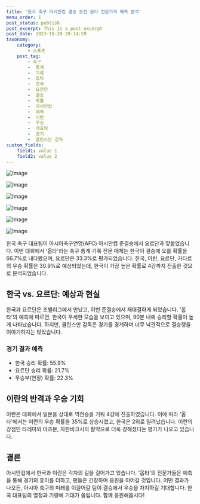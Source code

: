```yaml
---
title: '한국 축구 아시안컵 결승 도전 옵타 전문가의 예측 분석'
menu_order: 1
post_status: publish
post_excerpt: This is a post excerpt
post_date: 2023-10-20 20:14:59
taxonomy:
    category:
        - 스포츠
    post_tag:
        - 축구
        -  통계
        -  기록
        -  옵타
        -  한국
        -  요르단
        -  결승
        -  확률
        -  아시안컵
        -  예측
        -  이란
        -  우승
        -  대표팀
        -  경기
        -  클린스만 감독
custom_fields:
    field1: value 1
    field2: value 2
---
```


![Image](https://imgnews.pstatic.net/image/311/2024/02/06/0001689289_001_20240206184801354.jpg?type=w647)

![Image](https://imgnews.pstatic.net/image/311/2024/02/06/0001689289_002_20240206184801396.jpg?type=w647)

![Image](https://imgnews.pstatic.net/image/311/2024/02/06/0001689289_003_20240206184801455.jpg?type=w647)

![Image](https://imgnews.pstatic.net/image/311/2024/02/06/0001689289_004_20240206184801482.jpg?type=w647)

![Image](https://imgnews.pstatic.net/image/311/2024/02/06/0001689289_005_20240206184801514.jpg?type=w647)

![Image](https://imgnews.pstatic.net/image/311/2024/02/06/0001689289_006_20240206184801541.jpg?type=w647)


한국 축구 대표팀이 아시아축구연맹(AFC) 아시안컵 준결승에서 요르단과 맞붙었습니다. 이번 대회에서 '옵타'라는 축구 통계·기록 전문 매체는 한국이 결승에 오를 확률을 66.7%로 내다봤으며, 요르단은 33.3%로 평가되었습니다. 한국, 이란, 요르단, 카타르의 우승 확률은 30.9%로 예상되었는데, 한국이 가장 높은 확률로 4강까지 진출한 것으로 분석되었습니다.

## 한국 vs. 요르단: 예상과 현실
한국과 요르단은 조별리그에서 만났고, 이번 준결승에서 재대결하게 되었습니다. '옵타'의 예측에 따르면, 한국이 우세한 모습을 보이고 있으며, 90분 내에 승리할 확률이 높게 나타났습니다. 하지만, 클린스만 감독은 경기를 경계하며 너무 낙관적으로 결승행을 이야기하지는 않았습니다.

### 경기 결과 예측
- 한국 승리 확률: 55.9%
- 요르단 승리 확률: 21.7%
- 무승부(연장) 확률: 22.3%

## 이란의 반격과 우승 기회
이란은 대회에서 일본을 상대로 역전승을 거둬 4강에 진출하였습니다. 이에 따라 '옵타'에서는 이란의 우승 확률을 35%로 상승시켰고, 한국은 2위로 밀려났습니다. 이란의 강점인 타레미와 아즈문, 자한바크시의 활약으로 더욱 강해졌다는 평가가 나오고 있습니다.

## 결론
아시안컵에서 한국과 이란은 각자의 길을 걸어가고 있습니다. '옵타'의 전문가들은 예측을 통해 경기의 흥미를 더하고, 팬들은 긴장하며 응원을 이어갈 것입니다. 어떤 결과가 나오든, 아시아 축구의 미래를 이끌어갈 팀이 결승에서 우승을 차지하길 기대합니다. 한국 대표팀의 열정과 기량에 기대가 쏠립니다. 함께 응원해봅시다!
